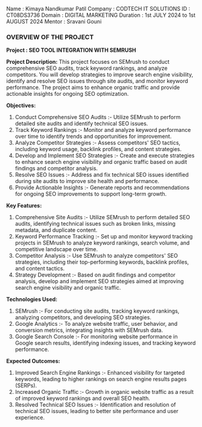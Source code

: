 Name : Kimaya Nandkumar Patil
Company : CODTECH IT SOLUTIONS
ID : CT08DS3736
Domain : DIGITAL MARKETING
Duration : 1st JULY 2024 to 1st AUGUST 2024
Mentor : Sravani Gouni

### OVERVIEW OF THE PROJECT

**Project : SEO TOOL INTEGRATION WITH SEMRUSH**


**Project Description:**
This project focuses on SEMrush to conduct comprehensive SEO audits, track keyword rankings, and analyze competitors. You will develop strategies to improve search engine visibility, identify and resolve SEO issues through site audits, and monitor keyword performance. The project aims to enhance organic traffic and provide actionable insights for ongoing SEO optimization.

**Objectives:**
1. Conduct Comprehensive SEO Audits :- Utilize SEMrush to perform detailed site audits and identify technical SEO issues.
2. Track Keyword Rankings :- Monitor and analyze keyword performance over time to identify trends and opportunities for improvement.
3. Analyze Competitor Strategies :- Assess competitors' SEO tactics, including keyword usage, backlink profiles, and content strategies.
4. Develop and Implement SEO Strategies :- Create and execute strategies to enhance search engine visibility and organic traffic based on audit findings and competitor analysis.
5. Resolve SEO Issues :- Address and fix technical SEO issues identified during site audits to improve site health and performance.
6. Provide Actionable Insights :- Generate reports and recommendations for ongoing SEO improvements to support long-term growth.

**Key Features:**
1. Comprehensive Site Audits :- Utilize SEMrush to perform detailed SEO audits, identifying technical issues such as broken links, missing metadata, and duplicate content.
2. Keyword Performance Tracking :- Set up and monitor keyword tracking projects in SEMrush to analyze keyword rankings, search volume, and competitive landscape over time.
3. Competitor Analysis :- Use SEMrush to analyze competitors' SEO strategies, including their top-performing keywords, backlink profiles, and content tactics.
4. Strategy Development :- Based on audit findings and competitor analysis, develop and implement SEO strategies aimed at improving search engine visibility and organic traffic.

**Technologies Used:**
1. SEMrush :- For conducting site audits, tracking keyword rankings, analyzing competitors, and developing SEO strategies.
2. Google Analytics :- To analyze website traffic, user behavior, and conversion metrics, integrating insights with SEMrush data.
3. Google Search Console :- For monitoring website performance in Google search results, identifying indexing issues, and tracking keyword performance.

**Expected Outcomes:**
1. Improved Search Engine Rankings :- Enhanced visibility for targeted keywords, leading to higher rankings on search engine results pages (SERPs).
2. Increased Organic Traffic :- Growth in organic website traffic as a result of improved keyword rankings and overall SEO health.
3. Resolved Technical SEO Issues :- Identification and resolution of technical SEO issues, leading to better site performance and user experience.
